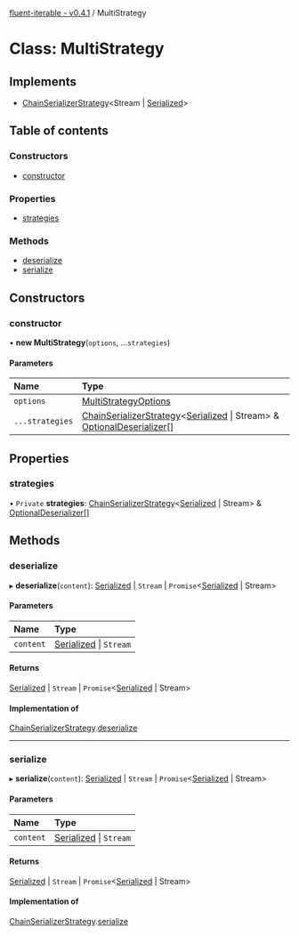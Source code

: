 [fluent-iterable - v0.4.1](../README.md) / MultiStrategy

# Class: MultiStrategy

## Implements

- [ChainSerializerStrategy](../interfaces/chainserializerstrategy.md)<Stream \| [Serialized](../README.md#serialized)\>

## Table of contents

### Constructors

- [constructor](multistrategy.md#constructor)

### Properties

- [strategies](multistrategy.md#strategies)

### Methods

- [deserialize](multistrategy.md#deserialize)
- [serialize](multistrategy.md#serialize)

## Constructors

### constructor

• **new MultiStrategy**(`options`, ...`strategies`)

#### Parameters

| Name | Type |
| :------ | :------ |
| `options` | [MultiStrategyOptions](../interfaces/multistrategyoptions.md) |
| `...strategies` | [ChainSerializerStrategy](../interfaces/chainserializerstrategy.md)<[Serialized](../README.md#serialized) \| Stream\> & [OptionalDeserializer](../interfaces/optionaldeserializer.md)[] |

## Properties

### strategies

• `Private` **strategies**: [ChainSerializerStrategy](../interfaces/chainserializerstrategy.md)<[Serialized](../README.md#serialized) \| Stream\> & [OptionalDeserializer](../interfaces/optionaldeserializer.md)[]

## Methods

### deserialize

▸ **deserialize**(`content`): [Serialized](../README.md#serialized) \| `Stream` \| `Promise`<[Serialized](../README.md#serialized) \| Stream\>

#### Parameters

| Name | Type |
| :------ | :------ |
| `content` | [Serialized](../README.md#serialized) \| `Stream` |

#### Returns

[Serialized](../README.md#serialized) \| `Stream` \| `Promise`<[Serialized](../README.md#serialized) \| Stream\>

#### Implementation of

[ChainSerializerStrategy](../interfaces/chainserializerstrategy.md).[deserialize](../interfaces/chainserializerstrategy.md#deserialize)

___

### serialize

▸ **serialize**(`content`): [Serialized](../README.md#serialized) \| `Stream` \| `Promise`<[Serialized](../README.md#serialized) \| Stream\>

#### Parameters

| Name | Type |
| :------ | :------ |
| `content` | [Serialized](../README.md#serialized) \| `Stream` |

#### Returns

[Serialized](../README.md#serialized) \| `Stream` \| `Promise`<[Serialized](../README.md#serialized) \| Stream\>

#### Implementation of

[ChainSerializerStrategy](../interfaces/chainserializerstrategy.md).[serialize](../interfaces/chainserializerstrategy.md#serialize)
